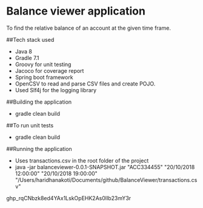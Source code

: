 # Balance viewer application
To find the relative balance of an account at the given time frame.

##Tech stack used
* Java 8
* Gradle 7.1
* Groovy for unit testing
* Jacoco for coverage report
* Spring boot framework
* OpenCSV to read and parse CSV files and create POJO.
* Used Slf4j for the logging library

##Building the application
* gradle clean build

##To run unit tests
* gradle clean build

##Running the application
* Uses transactions.csv in the root folder of the project
* java -jar balanceviewer-0.0.1-SNAPSHOT.jar "ACC334455" "20/10/2018 12:00:00" "20/10/2018 19:00:00" "/Users/haridhanakoti/Documents/github/BalanceViewer/transactions.csv"


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